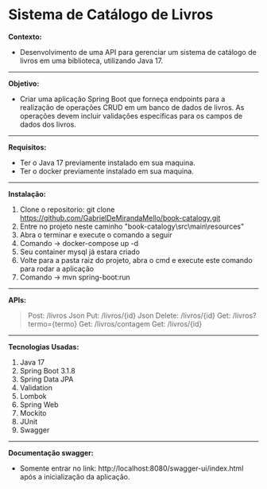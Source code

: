 # Sistema de Catálogo de Livros
<strong>Contexto:</strong>

- Desenvolvimento de uma API para gerenciar um sistema de catálogo de livros
em uma biblioteca, utilizando Java 17.
---
<strong>Objetivo:</strong>

- Criar uma aplicação Spring Boot que forneça endpoints para a realização de
  operações CRUD em um banco de dados de livros. As operações devem incluir validações
  específicas para os campos de dados dos livros.
---
<strong>Requisitos:</strong>

- Ter o Java 17 previamente instalado em sua maquina.
- Ter o docker previamente instalado em sua maquina.
---
<strong>Instalação:</strong>

1. Clone o repositorio: git clone https://github.com/GabrielDeMirandaMello/book-catalogy.git
2. Entre no projeto neste caminho "book-catalogy\src\main\resources"
3. Abra o terminar e execute o comando a seguir
4. Comando -> docker-compose up -d
5. Seu container mysql já estara criado
6. Volte para a pasta raiz do projeto, abra o cmd e execute este comando para rodar a aplicação
7. Comando -> mvn spring-boot:run
---
<strong>APIs:</strong>

> Post: /livros
> Json
> Put: /livros/{id}
> Json
> Delete: /livros/{id}
> Get: /livros?termo={termo}
> Get: /livros/contagem
> Get: /livros/{id}

---
<strong>Tecnologias Usadas:</strong>

1. Java 17
2. Spring Boot 3.1.8
3. Spring Data JPA
4. Validation
5. Lombok
6. Spring Web
7. Mockito
8. JUnit
9. Swagger
---
<strong>Documentação swagger:</strong>

- Somente entrar no link: http://localhost:8080/swagger-ui/index.html após a inicialização da aplicação.

